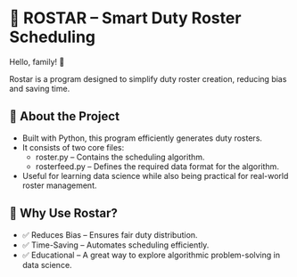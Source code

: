 # 🌟 ROSTAR – Smart Duty Roster Scheduling

Hello, family! 👋

Rostar is a program designed to simplify duty roster creation, reducing bias and saving time.

## 🚀 About the Project

- Built with Python, this program efficiently generates duty rosters.
- It consists of two core files:
  - roster.py – Contains the scheduling algorithm.
  - rosterfeed.py – Defines the required data format for the algorithm.
- Useful for learning data science while also being practical for real-world roster management.
  
## 🎯 Why Use Rostar?

- ✅ Reduces Bias – Ensures fair duty distribution.
- ✅ Time-Saving – Automates scheduling efficiently.
- ✅ Educational – A great way to explore algorithmic problem-solving in data science.

